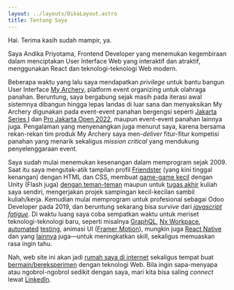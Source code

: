 ```yaml
---
layout: ../layouts/DikaLayout.astro
title: Tentang Saya
---
```


Hai. Terima kasih sudah mampir, ya.

Saya Andika Priyotama, Frontend Developer yang menemukan kegembiraan dalam menciptakan User Interface Web yang interaktif dan atraktif, menggunakan React dan teknologi-teknologi Web modern.

Beberapa waktu yang lalu saya mendapatkan _privilege_ untuk bantu bangun User Interface <span class="text-nowrap">[My Archery](https://myarchery.id)</span>, platform event organizing untuk olahraga panahan. Beruntung, saya bergabung sejak masih pada iterasi awal sistemnya dibangun hingga lepas landas di luar sana dan menyaksikan My Archery digunakan pada event-event panahan bergengsi seperti [Jakarta Series I](https://myarchery.id/event/pengprov-perpani-dki-jakarta/1646439641-jakarta-series-i-archery-competition-2022) dan [Pro Jakarta Open 2022](https://myarchery.id/event/pro-archery/1656313280-pro-jakarta-open-2022), maupun event-event panahan lainnya juga. Pengalaman yang menyenangkan juga menurut saya, karena bersama rekan-rekan tim produk <span class="text-nowrap">My Archery</span> saya men-_deliver_ fitur-fitur kompetisi panahan yang menarik sekaligus _mission critical_ yang mendukung penyelenggaraan event.

Saya sudah mulai menemukan kesenangan dalam memprogram sejak 2009. Saat itu saya mengutak-atik tampilan profil [Friendster](https://www.wired.com/2013/02/friendster-autopsy/) (yang kini tinggal kenangan) dengan HTML dan CSS, membuat [game-game kecil](https://bitbucket.org/andikapriyotama/petualangan-banyu) dengan Unity (Flash juga) [dengan teman-teman](https://bitbucket.org/andikapriyotama/balada_hoax_game) maupun untuk [tugas akhir](https://bitbucket.org/andikapriyotama/brtunityandroid) kuliah saya sendiri, mengerjakan projek sampingan kecil-kecilan sambil kuliah/kerja. Kemudian mulai memprogram untuk profesional sebagai Odoo Developer pada 2019, dan beruntung sekarang bisa _survive_ dari [_javascript fatigue_](https://medium.com/@ericclemmons/javascript-fatigue-48d4011b6fc4). Di waktu luang saya coba sempatkan waktu untuk meriset teknologi-teknologi baru, seperti misalnya [GraphQL](https://github.com/sakitkepala/sakitkepalanoteapp/blob/ui/libs/graphql/src/lib/schema.ts), [Nx Workpace](https://github.com/sakitkepala/sakitkepalanoteapp/tree/static-prototyping), [automated](https://github.com/sakitkepala/iniresume/blob/main/src/app/components/editor/editor.test.tsx) [testing](https://github.com/sakitkepala/iniresume/blob/main/e2e/src/e2e/app.cy.ts), animasi UI ([Framer Motion](https://github.com/sakitkepala/iniresume/blob/main/src/app/screens/welcome.tsx)), mungkin juga [React Native](https://github.com/sakitkepala/sakitkepalanoteapp/tree/mobile/apps/notemobile) dan yang [lainnya](https://github.com/sakitkepala) juga&mdash;untuk meningkatkan skill, sekaligus memuaskan rasa ingin tahu.

Nah, web site ini akan jadi [rumah saya di internet](https://www.daniel.pizza/writing/building-home-web) sekaligus tempat buat [bermain/bereksperimen](https://colly.com/articles/this-used-to-be-our-playground) dengan teknologi Web. Bila ingin sapa-menyapa atau ngobrol-ngobrol sedikit dengan saya, mari kita bisa saling _connect_ lewat [LinkedIn](https://www.linkedin.com/in/andikapriyotama).
